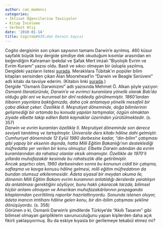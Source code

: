 ```yaml
---
author: can_madenci
categories:
- İktisat Öğencilerine Tavsiyeler
- Kitap İnceleme
- Serbest Atış
date: '2010-01-14'
title: Cogito&#039;dan Darwin Sayısı
---
```


Cogito dergisinin son çıkan sayısının tamamı Darwin’e ayrılmış. 460 küsur sayfalık büyük boy dergide şimdiye dek okuduğum kısımlar arasından en beğendiğim Kahraman İpekdal ve Şafak Mert imzalı “Biyolojik Evrim ve Evrim Kuramı” yazısı oldu. Basit ve sıkıcı olmayan bir üslupla yazılmış. Dergideki yazıların listesi [şurada](http://www.ykykultur.com.tr/dergi/?dizi=Cogito). Meraklılara Tübitak’ın popüler bilim kitapları serisinden çıkan Alan Moorehead’in “Darwin ve Beagle Serüveni” adlı kitabı da tavsiye ederim. (Kitabın linki [şurada](http://www.tubitak.gov.tr/home.do?sid=239&cid=1520).)  
Dergide “Osmanlı Darwinizmi” adlı yazısında Mehmet Ö. Alkan şöyle yazıyor:  
*Osmanlı literatüründe, Darwin’e ve evrimci kuramlara yönelik olarak Batı’da olduğu gibi ani ve kurumsal bir dinî reddediş görülmemiştir. 1860’lardan itibaren yayınlara baktığımızda, daha çok anlamaya yönelik mesafeli bir çaba dikkat çeker. Özellikle II. Meşrutiyet döneminde, doğa bilimlerinin gelişmediği bir ortamda bu konuda yapılan tartışmalar, özgün olmaktan ziyade elbette takip edilen Batılı kaynaklar üzerinden yürütülmektedir.* (s. 357)  
*Darwin ve evrim kuramları özellikle II. Meşrutiyet döneminde son derece seviyeli tanıtılmış ve tartışılmıştır. Üniversite ders kitabı hâline dahi gelmiştir. Cumhuriyet döneminde 12 Eylül 1980 darbesine kadar, “din-bilim” çatışması gibi yapay bir eksenin dışında, hatta Milli Eğitim Bakanlığı’nın desteklediği müfredatta yer verilen bir konu olmuştur. Elbette Darwin adından da evrim kuramlarından da rahatsız olanlar eksik olmamıştır. Özellikle de 1970’li yıllarda muhafazakâr kesimde bu rahatsızlık dile getirilmiştir.*  
*Ancak şaşırtıcı olan, 1980 darbesinden sonra bu konunun ciddî bir çatışma, saflaşma ve kavga konusu hâline gelmesi, milli eğitim müfredatının da bundan olumsuz etkilenmesidir. Âdeta siyasal bir meydan okuma ile, dönemin Milli Eğitim Bakanı evrim kuramının anlatıldığı derslerde yaratılışın da anlatılması gerektiğini söylüyor, bunu haklı çıkaracak tarzda, bilimsel hiçbir anlamı olmayan ve Amerikan muhafazakârlarının propaganda kitaplarından çevriltilmiş raporlar hazırlattırıyordu. Sonunda istenen oluyor, âdeta inancın imtihanı hâline gelen konu, bir din-bilim çatışması şekline dönüşüyordu.* (s. 358)  
Görünen o ki, Osmanlı Darwin’e şimdilerde Türkiye’de “Akıllı Tasarım” gibi bilimsel olmayan garipliklerin savunuculuğunu yapan kişilerden daha açık fikirli yaklaşıyormuş. Bu da eskiye kıyasla bir gerilemeye tekabül etmez mi?